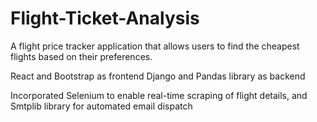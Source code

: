 ﻿# Flight-Ticket-Analysis
 A flight price tracker application that allows users to find the cheapest flights based on their preferences.

React and Bootstrap as frontend
Django and Pandas library as backend 

Incorporated Selenium to enable real-time scraping of flight details, and Smtplib library for automated email dispatch
